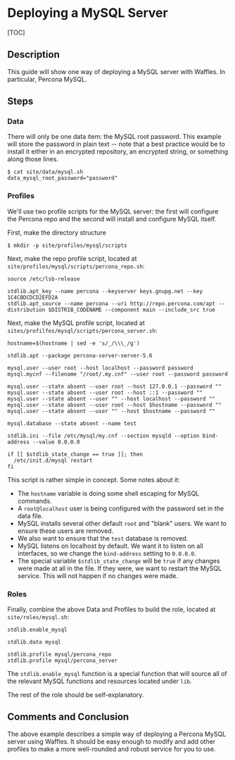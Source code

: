 # Deploying a MySQL Server

[TOC]

## Description

This guide will show one way of deploying a MySQL server with Waffles. In particular, Percona MySQL.

## Steps

### Data

There will only be one data item: the MySQL root password. This example will store the password in plain text -- note that a best practice would be to install it either in an encrypted repository, an encrypted string, or something along those lines.

```shell
$ cat site/data/mysql.sh
data_mysql_root_password="password"
```

### Profiles

We'll use two profile scripts for the MySQL server: the first will configure the Percona repo and the second will install and configure MySQL itself.

First, make the directory structure

```shell
$ mkdir -p site/profiles/mysql/scripts
```

Next, make the repo profile script, located at `site/profiles/mysql/scripts/percona_repo.sh`:

```shell
source /etc/lsb-release

stdlib.apt_key --name percona --keyserver keys.gnupg.net --key 1C4CBDCDCD2EFD2A
stdlib.apt_source --name percona --uri http://repo.percona.com/apt --distribution $DISTRIB_CODENAME --component main --include_src true
```

Next, make the MySQL profile script, located at `sites/profilfes/mysql/scripts/percona_server.sh`:

```shell
hostname=$(hostname | sed -e 's/_/\\\_/g')

stdlib.apt --package percona-server-server-5.6

mysql.user --user root --host localhost --password password
mysql.mycnf --filename "/root/.my.cnf" --user root --password password

mysql.user --state absent --user root --host 127.0.0.1 --password ""
mysql.user --state absent --user root --host ::1 --password ""
mysql.user --state absent --user "" --host localhost --password ""
mysql.user --state absent --user root --host $hostname --password ""
mysql.user --state absent --user "" --host $hostname --password ""

mysql.database --state absent --name test

stdlib.ini --file /etc/mysql/my.cnf --section mysqld --option bind-address --value 0.0.0.0

if [[ $stdlib_state_change == true ]]; then
  /etc/init.d/mysql restart
fi
```

This script is rather simple in concept. Some notes about it:

* The `hostname` variable is doing some shell escaping for MySQL commands.
* A `root@localhost` user is being configured with the password set in the data file.
* MySQL installs several other default `root` and "blank" users. We want to ensure these users are removed.
* We also want to ensure that the `test` database is removed.
* MySQL listens on localhost by default. We want it to listen on all interfaces, so we change the `bind-address` setting to `0.0.0.0`.
* The special variable `$stdlib_state_change` will be `true` if any changes were made at all in the file. If they were, we want to restart the MySQL service. This will not happen if no changes were made.

### Roles

Finally, combine the above Data and Profiles to build the role, located at `site/roles/mysql.sh`:

```shell
stdlib.enable_mysql

stdlib.data mysql

stdlib.profile mysql/percona_repo
stdlib.profile mysql/percona_server
```

The `stdlib.enable_mysql` function is a special function that will source all of the relevant MySQL functions and resources located under `lib`.

The rest of the role should be self-explanatory.

## Comments and Conclusion

The above example describes a simple way of deploying a Percona MySQL server using Waffles. It should be easy enough to modify and add other profiles to make a more well-rounded and robust service for you to use.
